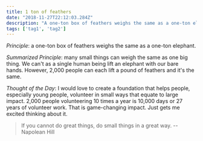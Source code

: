 ```yaml
---
title: 1 ton of feathers
date: "2018-11-27T22:12:03.284Z"
description: "A one-ton box of feathers weighs the same as a one-ton elephant."
tags: ['tag1', 'tag2']
---
```


*Principle*: a one-ton box of feathers weighs the same as a one-ton elephant.

*Summarized Principle*: many small things can weigh the same as one big thing. We can't as a single human being lift an elephant with our bare hands. However, 2,000 people can each lift a pound of feathers and it's the same.

*Thought of the Day*: I would love to create a foundation that helps people, especially young people, volunteer in small ways that equate to large impact. 2,000 people volunteering 10 times a year is 10,000 days or 27 years of volunteer work. That is game-changing impact. Just gets me excited thinking about it.

> If you cannot do great things, do small things in a great way. -- Napolean Hill